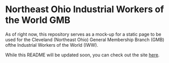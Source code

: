 # Northeast Ohio Industrial Workers of the World GMB

As of right now, this repository serves as a mock-up for a static page to be used for the Cleveland (Northeast Ohio) General Membership Branch (GMB) ofthe Industrial Workers of the World (IWW).

While this README will be updated soon, you can check out the site [here](http://northeast-ohio-iww.github.io/CleWW/).
